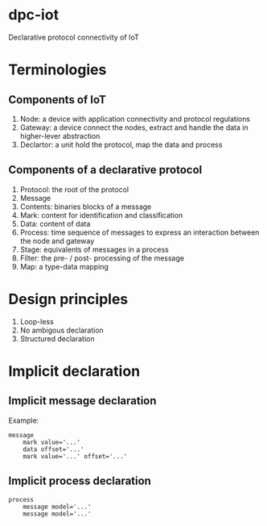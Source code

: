 # dpc-iot
Declarative protocol connectivity of IoT

# Terminologies
## Components of IoT
1. Node: a device with application connectivity and protocol regulations
2. Gateway: a device connect the nodes, extract and handle the data in higher-lever abstraction
3. Declartor: a unit hold the protocol, map the data and process

## Components of a declarative protocol
1. Protocol: the root of the protocol
2. Message
3. Contents: binaries blocks of a message
4. Mark: content for identification and classification
5. Data: content of data
6. Process: time sequence of messages to express an interaction between the node and gateway
7. Stage: equivalents of messages in a process
5. Filter: the pre- / post- processing of the message
6. Map: a type-data mapping

# Design principles
1. Loop-less
2. No ambigous declaration
3. Structured declaration

# Implicit declaration
## Implicit message declaration
Example:
```
message
    mark value='...'
    data offset='...'
    mark value='...' offset='...'
```
## Implicit process declaration

```
process
    message model='...'
    message model='...'
```
